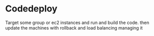 # Codedeploy

Target some group or ec2 instances and run and build the code. then update the machines with rollback and load balancing managing it